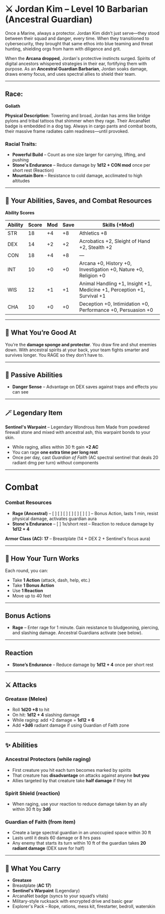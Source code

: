 # ⚔️ Jordan Kim – Level 10 Barbarian (Ancestral Guardian)

Once a Marine, always a protector. Jordan Kim didn’t just serve—they stood between their squad and danger, every time. When they transitioned to cybersecurity, they brought that same ethos into blue teaming and threat hunting, shielding orgs from harm with diligence and grit.

When the **Arcana dropped**, Jordan's protective instincts surged. Spirits of digital ancestors whispered strategies in their ear, fortifying them with purpose. As an **Ancestral Guardian Barbarian**, Jordan soaks damage, draws enemy focus, and uses spectral allies to shield their team.

---

## Race:

**Goliath**

**Physical Description:** Towering and broad, Jordan has arms like bridge pylons and tribal tattoos that shimmer when they rage. Their ArcanaNet badge is embedded in a dog tag. Always in cargo pants and combat boots, their massive frame radiates calm readiness—until provoked.

### Racial Traits:

* **Powerful Build** – Count as one size larger for carrying, lifting, and pushing
* **Stone's Endurance** – Reduce damage by **1d12 + CON mod** once per short rest (Reaction)
* **Mountain Born** – Resistance to cold damage, acclimated to high altitudes

---

## 🧠 Your Abilities, Saves, and Combat Resources

**Ability Scores**

| Ability | Score | Mod | Save | Skills (+Mod)                                         |
|--------|-------|-----|------|---------------------------------------------------------|
| STR    | 18    | +4  | +8   | Athletics +8                                           |
| DEX    | 14    | +2  | +2   | Acrobatics +2, Sleight of Hand +2, Stealth +2          |
| CON    | 18    | +4  | +8   | —                                                      |
| INT    | 10    | +0  | +0   | Arcana +0, History +0, Investigation +0, Nature +0, Religion +0 |
| WIS    | 12    | +1  | +1   | Animal Handling +1, Insight +1, Medicine +1, Perception +1, Survival +1 |
| CHA    | 10    | +0  | +0   | Deception +0, Intimidation +0, Performance +0, Persuasion +0 |

---

## 🎯 What You’re Good At

You’re the **damage sponge and protector**. You draw fire and shut enemies down. With ancestral spirits at your back, your team fights smarter and survives longer. You RAGE so they don’t have to.

---

## 🧠 Passive Abilities

* **Danger Sense** – Advantage on DEX saves against traps and effects you can see

---

## 🪄 Legendary Item

**Sentinel's Warpaint** – Legendary Wondrous Item
Made from powdered firewall stone and mixed with ancestral ash, this warpaint bonds to your skin.

* While raging, allies within 30 ft gain **+2 AC**
* You can rage **one extra time per long rest**
* Once per day, cast *Guardian of Faith* (AC spectral sentinel that deals 20 radiant dmg per turn) without components

---

# Combat

### Combat Resources

* **Rage (Ancestral)** – \[ ] \[ ] \[ ] \[ ] \[ ] \[ ] \[ ] – Bonus Action, lasts 1 min, resist physical damage, activates guardian aura
* **Stone's Endurance** – \[ ] 1x/short rest – Reaction to reduce damage by **1d12 + 4**

**Armor Class (AC): 17** – Breastplate (14 + DEX 2 + Sentinel's focus aura)

---

## 🧐 How Your Turn Works

Each round, you can:

* Take **1 Action** (attack, dash, help, etc.)
* Take **1 Bonus Action** 
* Use **1 Reaction** 
* Move up to 40 feet

---

## Bonus Actions

* **Rage** – Enter rage for 1 minute. Gain resistance to bludgeoning, piercing, and slashing damage. Ancestral Guardians activate (see below).

---

## Reaction

* **Stone’s Endurance** – Reduce damage by **1d12 + 4** once per short rest

---

## ⚔️ Attacks

### Greataxe (Melee)

* Roll **1d20 +8** to hit
* On hit: **1d12 + 4** slashing damage
* While raging: add +2 damage = **1d12 + 6**
* Add **+3d6** radiant damage if using Guardian of Faith zone

---

## ✨ Abilities

### Ancestral Protectors (while raging)

* First creature you hit each turn becomes marked by spirits
* That creature has **disadvantage** on attacks against anyone **but you**
* Allies targeted by that creature take **half damage** if they hit

### Spirit Shield (reaction)

* When raging, use your reaction to reduce damage taken by an ally within 30 ft by **3d6**

### Guardian of Faith (from item)

* Create a large spectral guardian in an unoccupied space within 30 ft
* Lasts until it deals 60 damage or 8 hrs pass
* Any enemy that starts its turn within 10 ft of the guardian takes **20 radiant damage** (DEX save for half)

---

## 🎒 What You Carry

* **Greataxe**
* Breastplate (**AC 17**)
* **Sentinel's Warpaint** (Legendary)
* ArcanaNet badge (syncs to your squad’s vitals)
* Military-style rucksack with encrypted drive and basic gear
* Explorer's Pack – Rope, rations, mess kit, firestarter, bedroll, waterskin
